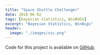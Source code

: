 ```yaml
---
title: "Space Shuttle Challenger"
date: 2018-06-02
tags: [bayesian statistics, WinBUGS]
excerpt: "Bayesian Statistics, WinBugs"
header:
  image: "./images/ssc.png"
---
```


Code for this project is available on [GitHub](https://github.com/jjgong7/Bayesian-Statistics).